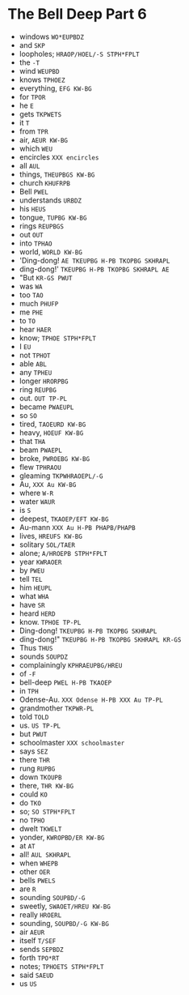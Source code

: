 # The Bell Deep Part 6

* windows `WO*EUPBDZ`
* and `SKP`
* loopholes; `HRAOP/HOEL/-S STPH*FPLT`
* the `-T`
* wind `WEUPBD`
* knows `TPHOEZ`
* everything, `EFG KW-BG`
* for `TPOR`
* he `E`
* gets `TKPWETS`
* it `T`
* from `TPR`
* air, `AEUR KW-BG`
* which `WEU`
* encircles `XXX encircles`
* all `AUL`
* things, `THEUPBGS KW-BG`
* church `KHUFRPB`
* Bell `PWEL`
* understands `URBDZ`
* his `HEUS`
* tongue, `TUPBG KW-BG`
* rings `REUPBGS`
* out `OUT`
* into `TPHAO`
* world, `WORLD KW-BG`
* 'Ding-dong! `AE TKEUPBG H-PB TKOPBG SKHRAPL`
* ding-dong!' `TKEUPBG H-PB TKOPBG SKHRAPL AE`
* "But `KR-GS PWUT`
* was `WA`
* too `TAO`
* much `PHUFP`
* me `PHE`
* to `TO`
* hear `HAER`
* know; `TPHOE STPH*FPLT`
* I `EU`
* not `TPHOT`
* able `ABL`
* any `TPHEU`
* longer `HRORPBG`
* ring `REUPBG`
* out. `OUT TP-PL`
* became `PWAEUPL`
* so `SO`
* tired, `TAOEURD KW-BG`
* heavy, `HOEUF KW-BG`
* that `THA`
* beam `PWAEPL`
* broke, `PWROEBG KW-BG`
* flew `TPHRAOU`
* gleaming `TKPWHRAOEPL/-G`
* Au, `XXX Au KW-BG`
* where `W-R`
* water `WAUR`
* is `S`
* deepest, `TKAOEP/EFT KW-BG`
* Au-mann `XXX Au H-PB PHAPB/PHAPB`
* lives, `HREUFS KW-BG`
* solitary `SOL/TAER`
* alone; `A/HROEPB STPH*FPLT`
* year `KWRAOER`
* by `PWEU`
* tell `TEL`
* him `HEUPL`
* what `WHA`
* have `SR`
* heard `HERD`
* know. `TPHOE TP-PL`
* Ding-dong! `TKEUPBG H-PB TKOPBG SKHRAPL`
* ding-dong!" `TKEUPBG H-PB TKOPBG SKHRAPL KR-GS`
* Thus `THUS`
* sounds `SOUPDZ`
* complainingly `KPHRAEUPBG/HREU`
* of `-F`
* bell-deep `PWEL H-PB TKAOEP`
* in `TPH`
* Odense-Au. `XXX Odense H-PB XXX Au TP-PL`
* grandmother `TKPWR-PL`
* told `TOLD`
* us. `US TP-PL`
* but `PWUT`
* schoolmaster `XXX schoolmaster`
* says `SEZ`
* there `THR`
* rung `RUPBG`
* down `TKOUPB`
* there, `THR KW-BG`
* could `KO`
* do `TKO`
* so; `SO STPH*FPLT`
* no `TPHO`
* dwelt `TKWELT`
* yonder, `KWROPBD/ER KW-BG`
* at `AT`
* all! `AUL SKHRAPL`
* when `WHEPB`
* other `OER`
* bells `PWELS`
* are `R`
* sounding `SOUPBD/-G`
* sweetly, `SWAOET/HREU KW-BG`
* really `HROERL`
* sounding, `SOUPBD/-G KW-BG`
* air `AEUR`
* itself `T/SEF`
* sends `SEPBDZ`
* forth `TPO*RT`
* notes; `TPHOETS STPH*FPLT`
* said `SAEUD`
* us `US`
